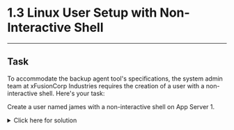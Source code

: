 # 1.3 Linux User Setup with Non-Interactive Shell
---
## Task
To accommodate the backup agent tool's specifications, the system admin team at xFusionCorp Industries requires the creation of a user with a non-interactive shell. Here's your task:  
  
Create a user named james with a non-interactive shell on App Server 1.  

<details>
  <summary>Click here for solution</summary>
  
## Solution

1. SSH into the App Server 1
2. Verify if user james already exists
```bash
getent passwd james
```
3. If user exists, modify it
```bash
sudo usermod -s /sbin/nologin james
```
4. Else, create user james with a Non-Interactive default shell
```bash
sudo useradd -s /sbin/nologin james
```
5. Check if james has the correct configuration
```bash
getent passwd james
# OR
cat /etc/passwd | grep james
```
6. Try switching to the user james (The access should be denied)
```bash
sudo su - james
# Expected output: "This account is currently not available."
```
</details>
